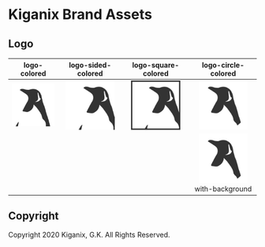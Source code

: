 # Kiganix Brand Assets

## Logo

| logo-colored | logo-sided-colored | logo-square-colored | logo-circle-colored |
|:------------:|:------------------:|:-------------------:|:-------------------:|
| <img src="logo/colored/logo-colored.svg" width="100"/> | <img src="logo/colored/logo-sided-colored.svg" width="100"/> | <img src="logo/colored/logo-square-colored.svg" width="100"/> | <img src="logo/colored/logo-circle-colored.svg" width="100"/> |
|  |  |  | <img src="logo/colored/logo-circle-colored-with-background.svg" width="100"><br/>with-background |

## Copyright

Copyright 2020 Kiganix, G.K. All Rights Reserved.
